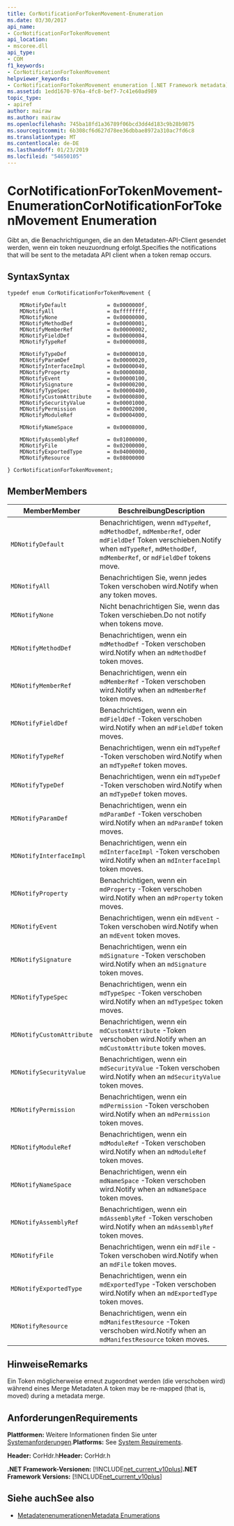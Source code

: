 ```yaml
---
title: CorNotificationForTokenMovement-Enumeration
ms.date: 03/30/2017
api_name:
- CorNotificationForTokenMovement
api_location:
- mscoree.dll
api_type:
- COM
f1_keywords:
- CorNotificationForTokenMovement
helpviewer_keywords:
- CorNotificationForTokenMovement enumeration [.NET Framework metadata]
ms.assetid: 1edd1670-976a-4fc8-bef7-7c41e60ad989
topic_type:
- apiref
author: mairaw
ms.author: mairaw
ms.openlocfilehash: 745ba18fd1a36789f06bcd3dd4d183c9b28b9875
ms.sourcegitcommit: 6b308cf6d627d78ee36dbbae8972a310ac7fd6c8
ms.translationtype: MT
ms.contentlocale: de-DE
ms.lasthandoff: 01/23/2019
ms.locfileid: "54650105"
---
```

# <a name="cornotificationfortokenmovement-enumeration"></a><span data-ttu-id="4044d-102">CorNotificationForTokenMovement-Enumeration</span><span class="sxs-lookup"><span data-stu-id="4044d-102">CorNotificationForTokenMovement Enumeration</span></span>
<span data-ttu-id="4044d-103">Gibt an, die Benachrichtigungen, die an den Metadaten-API-Client gesendet werden, wenn ein token neuzuordnung erfolgt.</span><span class="sxs-lookup"><span data-stu-id="4044d-103">Specifies the notifications that will be sent to the metadata API client when a token remap occurs.</span></span>  
  
## <a name="syntax"></a><span data-ttu-id="4044d-104">Syntax</span><span class="sxs-lookup"><span data-stu-id="4044d-104">Syntax</span></span>  
  
```  
typedef enum CorNotificationForTokenMovement {  
  
    MDNotifyDefault             = 0x0000000f,  
    MDNotifyAll                 = 0xffffffff,  
    MDNotifyNone                = 0x00000000,  
    MDNotifyMethodDef           = 0x00000001,  
    MDNotifyMemberRef           = 0x00000002,  
    MDNotifyFieldDef            = 0x00000004,  
    MDNotifyTypeRef             = 0x00000008,  
  
    MDNotifyTypeDef             = 0x00000010,  
    MDNotifyParamDef            = 0x00000020,  
    MDNotifyInterfaceImpl       = 0x00000040,  
    MDNotifyProperty            = 0x00000080,  
    MDNotifyEvent               = 0x00000100,  
    MDNotifySignature           = 0x00000200,  
    MDNotifyTypeSpec            = 0x00000400,  
    MDNotifyCustomAttribute     = 0x00000800,  
    MDNotifySecurityValue       = 0x00001000,  
    MDNotifyPermission          = 0x00002000,  
    MDNotifyModuleRef           = 0x00004000,  
  
    MDNotifyNameSpace           = 0x00008000,  
  
    MDNotifyAssemblyRef         = 0x01000000,  
    MDNotifyFile                = 0x02000000,  
    MDNotifyExportedType        = 0x04000000,  
    MDNotifyResource            = 0x08000000  
  
} CorNotificationForTokenMovement;  
```  
  
## <a name="members"></a><span data-ttu-id="4044d-105">Member</span><span class="sxs-lookup"><span data-stu-id="4044d-105">Members</span></span>  
  
|<span data-ttu-id="4044d-106">Member</span><span class="sxs-lookup"><span data-stu-id="4044d-106">Member</span></span>|<span data-ttu-id="4044d-107">Beschreibung</span><span class="sxs-lookup"><span data-stu-id="4044d-107">Description</span></span>|  
|------------|-----------------|  
|`MDNotifyDefault`|<span data-ttu-id="4044d-108">Benachrichtigen, wenn `mdTypeRef`, `mdMethodDef`, `mdMemberRef`, oder `mdFieldDef` Token verschieben.</span><span class="sxs-lookup"><span data-stu-id="4044d-108">Notify when `mdTypeRef`, `mdMethodDef`, `mdMemberRef`, or `mdFieldDef` tokens move.</span></span>|  
|`MDNotifyAll`|<span data-ttu-id="4044d-109">Benachrichtigen Sie, wenn jedes Token verschoben wird.</span><span class="sxs-lookup"><span data-stu-id="4044d-109">Notify when any token moves.</span></span>|  
|`MDNotifyNone`|<span data-ttu-id="4044d-110">Nicht benachrichtigen Sie, wenn das Token verschieben.</span><span class="sxs-lookup"><span data-stu-id="4044d-110">Do not notify when tokens move.</span></span>|  
|`MDNotifyMethodDef`|<span data-ttu-id="4044d-111">Benachrichtigen, wenn ein `mdMethodDef` -Token verschoben wird.</span><span class="sxs-lookup"><span data-stu-id="4044d-111">Notify when an `mdMethodDef` token moves.</span></span>|  
|`MDNotifyMemberRef`|<span data-ttu-id="4044d-112">Benachrichtigen, wenn ein `mdMemberRef` -Token verschoben wird.</span><span class="sxs-lookup"><span data-stu-id="4044d-112">Notify when an `mdMemberRef` token moves.</span></span>|  
|`MDNotifyFieldDef`|<span data-ttu-id="4044d-113">Benachrichtigen, wenn ein `mdFieldDef` -Token verschoben wird.</span><span class="sxs-lookup"><span data-stu-id="4044d-113">Notify when an `mdFieldDef` token moves.</span></span>|  
|`MDNotifyTypeRef`|<span data-ttu-id="4044d-114">Benachrichtigen, wenn ein `mdTypeRef` -Token verschoben wird.</span><span class="sxs-lookup"><span data-stu-id="4044d-114">Notify when an `mdTypeRef` token moves.</span></span>|  
|`MDNotifyTypeDef`|<span data-ttu-id="4044d-115">Benachrichtigen, wenn ein `mdTypeDef` -Token verschoben wird.</span><span class="sxs-lookup"><span data-stu-id="4044d-115">Notify when an `mdTypeDef` token moves.</span></span>|  
|`MDNotifyParamDef`|<span data-ttu-id="4044d-116">Benachrichtigen, wenn ein `mdParamDef` -Token verschoben wird.</span><span class="sxs-lookup"><span data-stu-id="4044d-116">Notify when an `mdParamDef` token moves.</span></span>|  
|`MDNotifyInterfaceImpl`|<span data-ttu-id="4044d-117">Benachrichtigen, wenn ein `mdInterfaceImpl` -Token verschoben wird.</span><span class="sxs-lookup"><span data-stu-id="4044d-117">Notify when an `mdInterfaceImpl` token moves.</span></span>|  
|`MDNotifyProperty`|<span data-ttu-id="4044d-118">Benachrichtigen, wenn ein `mdProperty` -Token verschoben wird.</span><span class="sxs-lookup"><span data-stu-id="4044d-118">Notify when an `mdProperty` token moves.</span></span>|  
|`MDNotifyEvent`|<span data-ttu-id="4044d-119">Benachrichtigen, wenn ein `mdEvent` -Token verschoben wird.</span><span class="sxs-lookup"><span data-stu-id="4044d-119">Notify when an `mdEvent` token moves.</span></span>|  
|`MDNotifySignature`|<span data-ttu-id="4044d-120">Benachrichtigen, wenn ein `mdSignature` -Token verschoben wird.</span><span class="sxs-lookup"><span data-stu-id="4044d-120">Notify when an `mdSignature` token moves.</span></span>|  
|`MDNotifyTypeSpec`|<span data-ttu-id="4044d-121">Benachrichtigen, wenn ein `mdTypeSpec` -Token verschoben wird.</span><span class="sxs-lookup"><span data-stu-id="4044d-121">Notify when an `mdTypeSpec` token moves.</span></span>|  
|`MDNotifyCustomAttribute`|<span data-ttu-id="4044d-122">Benachrichtigen, wenn ein `mdCustomAttribute` -Token verschoben wird.</span><span class="sxs-lookup"><span data-stu-id="4044d-122">Notify when an `mdCustomAttribute` token moves.</span></span>|  
|`MDNotifySecurityValue`|<span data-ttu-id="4044d-123">Benachrichtigen, wenn ein `mdSecurityValue` -Token verschoben wird.</span><span class="sxs-lookup"><span data-stu-id="4044d-123">Notify when an `mdSecurityValue` token moves.</span></span>|  
|`MDNotifyPermission`|<span data-ttu-id="4044d-124">Benachrichtigen, wenn ein `mdPermission` -Token verschoben wird.</span><span class="sxs-lookup"><span data-stu-id="4044d-124">Notify when an `mdPermission` token moves.</span></span>|  
|`MDNotifyModuleRef`|<span data-ttu-id="4044d-125">Benachrichtigen, wenn ein `mdModuleRef` -Token verschoben wird.</span><span class="sxs-lookup"><span data-stu-id="4044d-125">Notify when an `mdModuleRef` token moves.</span></span>|  
|`MDNotifyNameSpace`|<span data-ttu-id="4044d-126">Benachrichtigen, wenn ein `mdNameSpace` -Token verschoben wird.</span><span class="sxs-lookup"><span data-stu-id="4044d-126">Notify when an `mdNameSpace` token moves.</span></span>|  
|`MDNotifyAssemblyRef`|<span data-ttu-id="4044d-127">Benachrichtigen, wenn ein `mdAssemblyRef` -Token verschoben wird.</span><span class="sxs-lookup"><span data-stu-id="4044d-127">Notify when an `mdAssemblyRef` token moves.</span></span>|  
|`MDNotifyFile`|<span data-ttu-id="4044d-128">Benachrichtigen, wenn ein `mdFile` -Token verschoben wird.</span><span class="sxs-lookup"><span data-stu-id="4044d-128">Notify when an `mdFile` token moves.</span></span>|  
|`MDNotifyExportedType`|<span data-ttu-id="4044d-129">Benachrichtigen, wenn ein `mdExportedType` -Token verschoben wird.</span><span class="sxs-lookup"><span data-stu-id="4044d-129">Notify when an `mdExportedType` token moves.</span></span>|  
|`MDNotifyResource`|<span data-ttu-id="4044d-130">Benachrichtigen, wenn ein `mdManifestResource` -Token verschoben wird.</span><span class="sxs-lookup"><span data-stu-id="4044d-130">Notify when an `mdManifestResource` token moves.</span></span>|  
  
## <a name="remarks"></a><span data-ttu-id="4044d-131">Hinweise</span><span class="sxs-lookup"><span data-stu-id="4044d-131">Remarks</span></span>  
 <span data-ttu-id="4044d-132">Ein Token möglicherweise erneut zugeordnet werden (die verschoben wird) während eines Merge Metadaten.</span><span class="sxs-lookup"><span data-stu-id="4044d-132">A token may be re-mapped (that is, moved) during a metadata merge.</span></span>  
  
## <a name="requirements"></a><span data-ttu-id="4044d-133">Anforderungen</span><span class="sxs-lookup"><span data-stu-id="4044d-133">Requirements</span></span>  
 <span data-ttu-id="4044d-134">**Plattformen:** Weitere Informationen finden Sie unter [Systemanforderungen](../../../../docs/framework/get-started/system-requirements.md).</span><span class="sxs-lookup"><span data-stu-id="4044d-134">**Platforms:** See [System Requirements](../../../../docs/framework/get-started/system-requirements.md).</span></span>  
  
 <span data-ttu-id="4044d-135">**Header:** CorHdr.h</span><span class="sxs-lookup"><span data-stu-id="4044d-135">**Header:** CorHdr.h</span></span>  
  
 <span data-ttu-id="4044d-136">**.NET Framework-Versionen:** [!INCLUDE[net_current_v10plus](../../../../includes/net-current-v10plus-md.md)]</span><span class="sxs-lookup"><span data-stu-id="4044d-136">**.NET Framework Versions:** [!INCLUDE[net_current_v10plus](../../../../includes/net-current-v10plus-md.md)]</span></span>  
  
## <a name="see-also"></a><span data-ttu-id="4044d-137">Siehe auch</span><span class="sxs-lookup"><span data-stu-id="4044d-137">See also</span></span>
- [<span data-ttu-id="4044d-138">Metadatenenumerationen</span><span class="sxs-lookup"><span data-stu-id="4044d-138">Metadata Enumerations</span></span>](../../../../docs/framework/unmanaged-api/metadata/metadata-enumerations.md)
